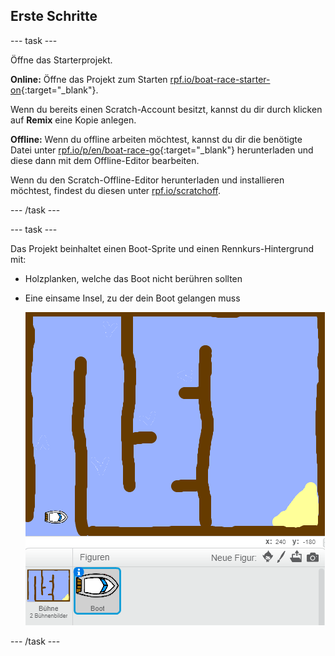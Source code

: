## Erste Schritte

\--- task \---

Öffne das Starterprojekt.

**Online:** Öffne das Projekt zum Starten [rpf.io/boat-race-starter-on](http://rpf.io/boat-race-starter-on){:target="_blank"}.

Wenn du bereits einen Scratch-Account besitzt, kannst du dir durch klicken auf **Remix** eine Kopie anlegen.

**Offline:** Wenn du offline arbeiten möchtest, kannst du dir die benötigte Datei unter [rpf.io/p/en/boat-race-go](http://rpf.io/p/en/boat-race-go){:target="_blank"} herunterladen und diese dann mit dem Offline-Editor bearbeiten.

Wenn du den Scratch-Offline-Editor herunterladen und installieren möchtest, findest du diesen unter [rpf.io/scratchoff](http://rpf.io/scratchoff).

\--- /task \---

\--- task \---

Das Projekt beinhaltet einen Boot-Sprite und einen Rennkurs-Hintergrund mit:

- Holzplanken, welche das Boot nicht berühren sollten
- Eine einsame Insel, zu der dein Boot gelangen muss
    
    ![screenshot](images/boat-starter.png)

\--- /task \---